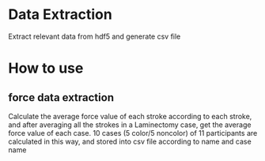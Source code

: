# Data Extraction
Extract relevant data from hdf5 and generate csv file
# How to use
## force data extraction
Calculate the average force value of each stroke according to each stroke, and after averaging all the strokes in a Laminectomy case, get the average force value of each case. 10 cases (5 color/5 noncolor) of 11 participants are calculated in this way, and stored into csv file according to name and case name
## 
